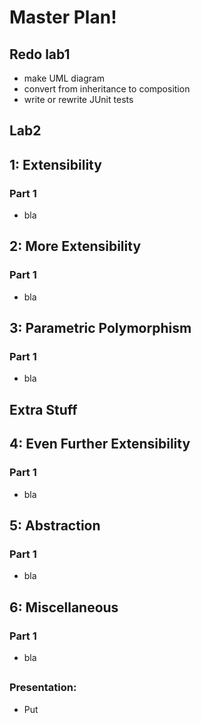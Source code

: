 # Master Plan!

## Redo lab1

- make UML diagram
- convert from inheritance to composition
- write or rewrite JUnit tests

## Lab2

## 1: Extensibility

### Part 1

- bla

## 2: More Extensibility

### Part 1

- bla

## 3: Parametric Polymorphism

### Part 1

- bla

## Extra Stuff

## 4: Even Further Extensibility

### Part 1

- bla

## 5: Abstraction

### Part 1

- bla

## 6: Miscellaneous

### Part 1

- bla

##

### Presentation:

- Put

